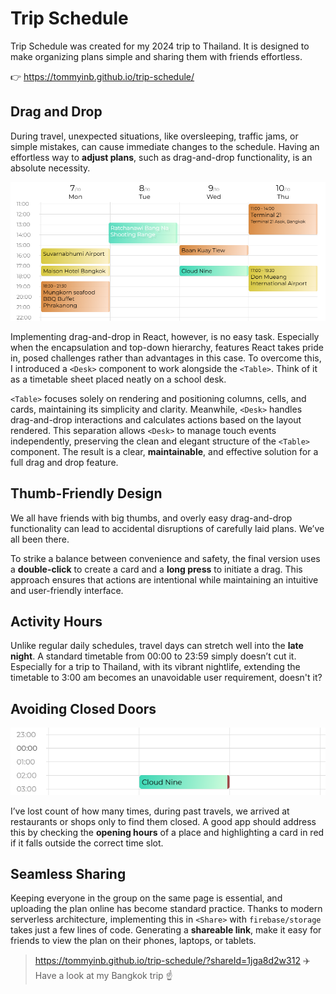 # Trip Schedule

Trip Schedule was created for my 2024 trip to Thailand. It is designed to make organizing plans simple and sharing them with friends effortless.

👉 https://tommyinb.github.io/trip-schedule/

## Drag and Drop

During travel, unexpected situations, like oversleeping, traffic jams, or simple mistakes, can cause immediate changes to the schedule. Having an effortless way to **adjust plans**, such as drag-and-drop functionality, is an absolute necessity.

![drag and drop](preview/drag.png)

Implementing drag-and-drop in React, however, is no easy task. Especially when the encapsulation and top-down hierarchy, features React takes pride in, posed challenges rather than advantages in this case. To overcome this, I introduced a `<Desk>` component to work alongside the `<Table>`. Think of it as a timetable sheet placed neatly on a school desk.

`<Table>` focuses solely on rendering and positioning columns, cells, and cards, maintaining its simplicity and clarity. Meanwhile, `<Desk>` handles drag-and-drop interactions and calculates actions based on the layout rendered. This separation allows `<Desk>` to manage touch events independently, preserving the clean and elegant structure of the `<Table>` component. The result is a clear, **maintainable**, and effective solution for a full drag and drop feature.

## Thumb-Friendly Design

We all have friends with big thumbs, and overly easy drag-and-drop functionality can lead to accidental disruptions of carefully laid plans. We’ve all been there.

To strike a balance between convenience and safety, the final version uses a **double-click** to create a card and a **long press** to initiate a drag. This approach ensures that actions are intentional while maintaining an intuitive and user-friendly interface.

## Activity Hours

Unlike regular daily schedules, travel days can stretch well into the **late night**. A standard timetable from 00:00 to 23:59 simply doesn’t cut it. Especially for a trip to Thailand, with its vibrant nightlife, extending the timetable to 3:00 am becomes an unavoidable user requirement, doesn't it?

## Avoiding Closed Doors

![closed alert](preview/closed.png)

I’ve lost count of how many times, during past travels, we arrived at restaurants or shops only to find them closed. A good app should address this by checking the **opening hours** of a place and highlighting a card in red if it falls outside the correct time slot.

## Seamless Sharing

Keeping everyone in the group on the same page is essential, and uploading the plan online has become standard practice. Thanks to modern serverless architecture, implementing this in `<Share>` with `firebase/storage` takes just a few lines of code. Generating a **shareable link**, make it easy for friends to view the plan on their phones, laptops, or tablets.

> https://tommyinb.github.io/trip-schedule/?shareId=1jga8d2w312 ✈️  
> Have a look at my Bangkok trip ☝️
